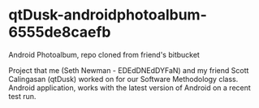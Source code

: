 qtDusk-androidphotoalbum-6555de8caefb
=====================================

Android Photoalbum, repo cloned from friend's bitbucket

Project that me (Seth Newman - EDEdDNEdDYFaN) and my friend Scott Calingasan (qtDusk) worked on for our Software Methodology 
class. Android application, works with the latest version of Android on a recent test run.
